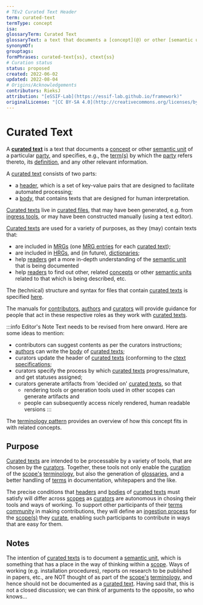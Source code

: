 ```yaml
---
# TEv2 Curated Text Header
term: curated-text
termType: concept
isa:
glossaryTerm: Curated Text
glossaryText: a text that documents a [concept](@) or other [semantic unit](@) of a particular [party](@), and specifies, e.g., the [term(s)](@) by which the [party](@) refers thereto, its [definition](@), and any other relevant information.
synonymOf:
grouptags:
formPhrases: curated-text{ss}, ctext{ss}
# Curation status
status: proposed
created: 2022-06-02
updated: 2022-08-04
# Origins/Acknowledgements
contributors: RieksJ
attribution: "[eSSIF-Lab](https://essif-lab.github.io/framework)"
originalLicense: "[CC BY-SA 4.0](http://creativecommons.org/licenses/by-sa/4.0/?ref=chooser-v1)"
---
```


# Curated Text

A **[curated text](@)** is a text that documents a [concept](@) or other [semantic unit](@) of a particular [party](@), and specifies, e.g., the [term(s)](@) by which the [party](@) refers thereto, its [definition](@), and any other relevant information.

A [curated text](@) consists of two parts: 

- a [header](@), which is a set of key-value pairs that are designed to facilitate automated processing;
- a [body](@), that contains texts that are designed for human interpretation.

[Curated texts](@) live in [curated files](@), that may have been generated, e.g. from [ingress tools](docs/overview/tev2-architecture#ingress-tools), or may have been constructed manually (using a text editor).

[Curated texts](@) are used for a variety of purposes, as they (may) contain texts that:

- are included in [MRGs](@) (one [MRG entries](@) for each [curated text](@));
- are included in [HRGs](@), and (in future), [dictionaries](@);
- help [readers](@) get a more in-depth understanding of the [semantic unit](@) that is being documented
- help [readers](@) to find out other, related [concepts](@) or other [semantic units](@) related to that which is being described,
etc.

The (technical) structure and syntax for files that contain [curated texts](@) is specified [here](/docs/spec-files/curated-text-file).

The manuals for [contributors](/docs/manuals/contributor), [authors](/docs/manuals/[author](@)) and [curators](/docs/manuals/curator) will provide guidance for people that act in these respective roles as they work with [curated texts](@).

:::info Editor's Note
Text needs to be revised from here onward. Here are some ideas to mention:

- contributors can suggest contents as per the curators instructions;
- [authors](@) can write the [body](@) of [curated texts](@);
- curators update the header of [curated texts](@) (conforming to the [ctext specifications](/docs/spec-files/ctext-file);
- curators specify the process by which [curated texts](@) progress/mature, and get statuses assigned;
- curators generate artifacts from 'decided on' [curated texts](@), so that
  - rendering tools or generation tools used in other scopes can generate artifacts and
  - people can subsequently access nicely rendered, human readable versions
:::

The [terminology pattern](pattern-terminology@) provides an overview of how this concept fits in with related concepts.

## Purpose

[Curated texts](@) are intended to be processable by a variety of tools, that are chosen by the [curators](@). Together, these tools not only enable the [curation](@) of the [scope's](@) [terminology](@), but also the generation of [glossaries](@), and a better handling of [terms](@) in documentation, whitepapers and the like.

The precise conditions that [headers](@) and [bodies](@) of [curated texts](@) must satisfy will differ across [scopes](@) as [curators](@) are autonomous in chosing their tools and ways of working. To support other participants of their [terms community](@) in making contributions, they will define an [ingestion process](@) for the [scope(s)](@) they [curate](@), enabling such participants to contribute in ways that are easy for them.

## Notes

The intention of [curated texts](@) is to document a [semantic unit](@), which is something that has a place in the way of thinking within a [scope](@). Ways of working (e.g. installation procedures), reports on research to be published in papers, etc., are NOT thought of as part of the [scope's](@) [terminology](@), and hence should not be documented as a [curated text](@). Having said that, this is not a closed discussion; we can think of arguments to the opposite, so who knows...